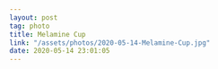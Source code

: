 ```yaml
---
layout: post
tag: photo
title: Melamine Cup
link: "/assets/photos/2020-05-14-Melamine-Cup.jpg"
date: 2020-05-14 23:01:05
---
```

